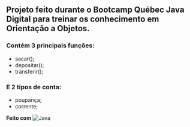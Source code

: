 ## Projeto feito durante o Bootcamp Québec Java Digital para treinar os conhecimento em Orientação a Objetos.

### Contém 3 principais funções:
* sacar();
* depositar();
* transferir();
  
### E 2 tipos de conta:
* poupança;
* corrente;

**Feito com**
![Java](https://img.shields.io/badge/-Java-333333?style=flat&logo=Java&logoColor=007396)
